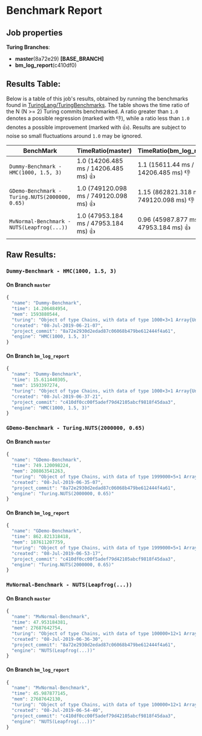 # Benchmark Report

## Job properties

**Turing Branches**:
- **master**(8a72e29) **[BASE_BRANCH]**
- **bm_log_report**(c410df0) 

## Results Table:

Below is a table of this job's results, obtained by running the
benchmarks found in
[TuringLang/TuringBenchmarks](https://github.com/TuringLang/TuringBenchmarks). The
table shows the time ratio of the N (N >= 2) Turing commits
benchmarked. A ratio greater than `1.0` denotes a possible regression
(marked with :-1:), while a ratio less than `1.0` denotes a possible
improvement (marked with :+1:). Results are subject to
noise so small fluctuations around `1.0` may be ignored.

| BenchMark    |  TimeRatio(master) |  TimeRatio(bm_log_report) | 
| -----------  |  ----------------------- |  ----------------------- | 
| `Dummy-Benchmark - HMC(1000, 1.5, 3)` |  1.0 (14206.485 ms / 14206.485 ms) :+1: |  1.1 (15611.44 ms / 14206.485 ms) :-1: | 
| `GDemo-Benchmark - Turing.NUTS(2000000, 0.65)` |  1.0 (749120.098 ms / 749120.098 ms) :+1: |  1.15 (862821.318 ms / 749120.098 ms) :-1: | 
| `MvNormal-Benchmark - NUTS(Leapfrog(...))` |  1.0 (47953.184 ms / 47953.184 ms) :+1: |  0.96 (45987.877 ms / 47953.184 ms) :+1: | 

## Raw Results:

### `Dummy-Benchmark - HMC(1000, 1.5, 3)`
#### On Branch `master`
```javascript
{
  "name": "Dummy-Benchmark",
  "time": 14.206484954,
  "mem": 1593880544,
  "turing": "Object of type Chains, with data of type 1000×3×1 Array{Union{Missing, Float64},3}\n\nLog evidence      = 0.0\nIterations        = 1:1000\nThinning interval = 1\nChains            = 1\nSamples per chain = 1000\ninternals         = eval_num, lp\nparameters        = p\n\nparameters\n   Mean    SD   Naive SE  MCSE    ESS  \np 0.7088 0.1188   0.0038 0.0213 31.0156\n\n",
  "created": "08-Jul-2019-06-21-07",
  "project_commit": "8a72e2930d2edad87c06068b479be612444f4a61",
  "engine": "HMC(1000, 1.5, 3)"
}

```

#### On Branch `bm_log_report`
```javascript
{
  "name": "Dummy-Benchmark",
  "time": 15.611440305,
  "mem": 1593397274,
  "turing": "Object of type Chains, with data of type 1000×3×1 Array{Union{Missing, Float64},3}\n\nLog evidence      = 0.0\nIterations        = 1:1000\nThinning interval = 1\nChains            = 1\nSamples per chain = 1000\ninternals         = eval_num, lp\nparameters        = p\n\nparameters\n   Mean    SD   Naive SE  MCSE    ESS  \np 0.7004 0.1124   0.0036 0.0167 45.3034\n\n",
  "created": "08-Jul-2019-06-37-21",
  "project_commit": "c410df0cc00f5adef79d42105abcf9818f45daa3",
  "engine": "HMC(1000, 1.5, 3)"
}

```

### `GDemo-Benchmark - Turing.NUTS(2000000, 0.65)`
#### On Branch `master`
```javascript
{
  "name": "GDemo-Benchmark",
  "time": 749.120098224,
  "mem": 208863541263,
  "turing": "Object of type Chains, with data of type 1999000×5×1 Array{Union{Missing, Float64},3}\n\nLog evidence      = 0.0\nIterations        = 1:1999000\nThinning interval = 1\nChains            = 1\nSamples per chain = 1999000\ninternals         = eval_num, lf_eps, lp\nparameters        = m, s\n\nparameters\n   Mean    SD   Naive SE  MCSE        ESS     \nm 1.1640 0.7833   0.0006 0.0013  3.7384745×10⁵\ns 1.9668 1.8046   0.0013 0.0029 3.90065819×10⁵\n\n",
  "created": "08-Jul-2019-06-35-07",
  "project_commit": "8a72e2930d2edad87c06068b479be612444f4a61",
  "engine": "Turing.NUTS(2000000, 0.65)"
}

```

#### On Branch `bm_log_report`
```javascript
{
  "name": "GDemo-Benchmark",
  "time": 862.821318418,
  "mem": 187611207759,
  "turing": "Object of type Chains, with data of type 1999000×5×1 Array{Union{Missing, Float64},3}\n\nLog evidence      = 0.0\nIterations        = 1:1999000\nThinning interval = 1\nChains            = 1\nSamples per chain = 1999000\ninternals         = eval_num, lf_eps, lp\nparameters        = m, s\n\nparameters\n   Mean    SD   Naive SE  MCSE        ESS     \nm 1.1668 0.7900   0.0006 0.0013 3.86332815×10⁵\ns 1.9927 1.8634   0.0013 0.0031  3.5676787×10⁵\n\n",
  "created": "08-Jul-2019-06-53-17",
  "project_commit": "c410df0cc00f5adef79d42105abcf9818f45daa3",
  "engine": "Turing.NUTS(2000000, 0.65)"
}

```

### `MvNormal-Benchmark - NUTS(Leapfrog(...))`
#### On Branch `master`
```javascript
{
  "name": "MvNormal-Benchmark",
  "time": 47.953184381,
  "mem": 27687642754,
  "turing": "Object of type Chains, with data of type 100000×12×1 Array{Union{Missing, Float64},3}\n\nLog evidence      = 0.0\nIterations        = 1:100000\nThinning interval = 1\nChains            = 1\nSamples per chain = 100000\ninternals         = eval_num, lp\nparameters        = θ[8], θ[9], θ[1], θ[3], θ[5], θ[2], θ[7], θ[10], θ[4], θ[6]\n\nparameters\n        Mean    SD   Naive SE  MCSE     ESS   \n θ[1]  0.0271 1.0172   0.0032 0.0122 6974.6472\n θ[2]  0.0050 1.0005   0.0032 0.0123 6629.0974\n θ[3] -0.0146 1.0005   0.0032 0.0118 7129.9171\n θ[4]  0.0028 0.9932   0.0031 0.0115 7406.8823\n θ[5] -0.0128 0.9985   0.0032 0.0119 7065.2487\n θ[6]  0.0156 0.9978   0.0032 0.0117 7313.7549\n θ[7]  0.0089 1.",
  "created": "08-Jul-2019-06-36-30",
  "project_commit": "8a72e2930d2edad87c06068b479be612444f4a61",
  "engine": "NUTS(Leapfrog(...))"
}

```

#### On Branch `bm_log_report`
```javascript
{
  "name": "MvNormal-Benchmark",
  "time": 45.987877145,
  "mem": 27687642130,
  "turing": "Object of type Chains, with data of type 100000×12×1 Array{Union{Missing, Float64},3}\n\nLog evidence      = 0.0\nIterations        = 1:100000\nThinning interval = 1\nChains            = 1\nSamples per chain = 100000\ninternals         = eval_num, lp\nparameters        = θ[8], θ[9], θ[1], θ[3], θ[5], θ[2], θ[7], θ[10], θ[4], θ[6]\n\nparameters\n        Mean    SD   Naive SE  MCSE     ESS   \n θ[1] -0.0193 1.0064   0.0032 0.0122 6767.8228\n θ[2] -0.0068 0.9927   0.0031 0.0118 7022.2935\n θ[3]  0.0020 1.0029   0.0032 0.0122 6736.8729\n θ[4] -0.0312 0.9922   0.0031 0.0120 6809.0413\n θ[5] -0.0242 1.0020   0.0032 0.0120 7026.5412\n θ[6] -0.0041 1.0102   0.0032 0.0121 6937.5398\n θ[7] -0.0144 1.",
  "created": "08-Jul-2019-06-54-40",
  "project_commit": "c410df0cc00f5adef79d42105abcf9818f45daa3",
  "engine": "NUTS(Leapfrog(...))"
}

```


